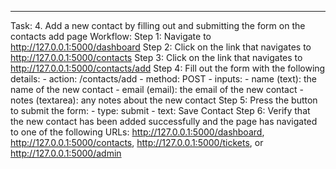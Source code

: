 ---
Task: 4. Add a new contact by filling out and submitting the form on the contacts add page
Workflow:
Step 1: Navigate to http://127.0.0.1:5000/dashboard
Step 2: Click on the link that navigates to http://127.0.0.1:5000/contacts
Step 3: Click on the link that navigates to http://127.0.0.1:5000/contacts/add
Step 4: Fill out the form with the following details: 
    - action: /contacts/add
    - method: POST
    - inputs: 
        - name (text): the name of the new contact
        - email (email): the email of the new contact
        - notes (textarea): any notes about the new contact
Step 5: Press the button to submit the form: 
    - type: submit
    - text: Save Contact
Step 6: Verify that the new contact has been added successfully and the page has navigated to one of the following URLs: http://127.0.0.1:5000/dashboard, http://127.0.0.1:5000/contacts, http://127.0.0.1:5000/tickets, or http://127.0.0.1:5000/admin